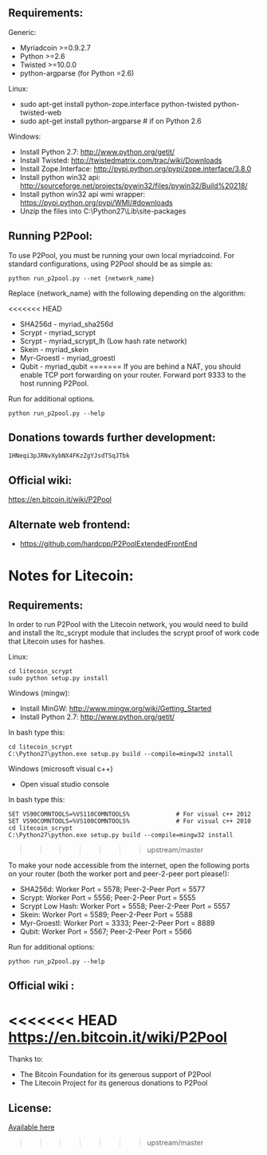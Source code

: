 Requirements:
-------------------------
Generic:
* Myriadcoin >=0.9.2.7
* Python >=2.6
* Twisted >=10.0.0
* python-argparse (for Python =2.6)

Linux:
* sudo apt-get install python-zope.interface python-twisted python-twisted-web
* sudo apt-get install python-argparse # if on Python 2.6

Windows:
* Install Python 2.7: http://www.python.org/getit/
* Install Twisted: http://twistedmatrix.com/trac/wiki/Downloads
* Install Zope.Interface: http://pypi.python.org/pypi/zope.interface/3.8.0
* Install python win32 api: http://sourceforge.net/projects/pywin32/files/pywin32/Build%20218/
* Install python win32 api wmi wrapper: https://pypi.python.org/pypi/WMI/#downloads
* Unzip the files into C:\Python27\Lib\site-packages

Running P2Pool:
-------------------------
To use P2Pool, you must be running your own local myriadcoind. For standard
configurations, using P2Pool should be as simple as:

    python run_p2pool.py --net {network_name} 

Replace {network_name} with the following depending on the algorithm:

<<<<<<< HEAD
* SHA256d - myriad_sha256d
* Scrypt - myriad_scrypt
* Scrypt - myriad_scrypt_lh (Low hash rate network)
* Skein - myriad_skein
* Myr-Groestl - myriad_groestl
* Qubit - myriad_qubit
=======
If you are behind a NAT, you should enable TCP port forwarding on your
router. Forward port 9333 to the host running P2Pool.

Run for additional options.

    python run_p2pool.py --help

Donations towards further development:
-------------------------
    1HNeqi3pJRNvXybNX4FKzZgYJsdTSqJTbk

Official wiki:
-------------------------
https://en.bitcoin.it/wiki/P2Pool

Alternate web frontend:
-------------------------
* https://github.com/hardcpp/P2PoolExtendedFrontEnd

Notes for Litecoin:
=========================
Requirements:
-------------------------
In order to run P2Pool with the Litecoin network, you would need to build and install the
ltc_scrypt module that includes the scrypt proof of work code that Litecoin uses for hashes.

Linux:

    cd litecoin_scrypt
    sudo python setup.py install

Windows (mingw):
* Install MinGW: http://www.mingw.org/wiki/Getting_Started
* Install Python 2.7: http://www.python.org/getit/

In bash type this:

    cd litecoin_scrypt
    C:\Python27\python.exe setup.py build --compile=mingw32 install

Windows (microsoft visual c++)
* Open visual studio console

In bash type this:

    SET VS90COMNTOOLS=%VS110COMNTOOLS%	           # For visual c++ 2012
    SET VS90COMNTOOLS=%VS100COMNTOOLS%             # For visual c++ 2010
    cd litecoin_scrypt
    C:\Python27\python.exe setup.py build --compile=mingw32 install
>>>>>>> upstream/master
	
To make your node accessible from the internet, open the following ports on your router (both the worker port and peer-2-peer port please!):

* SHA256d: Worker Port = 5578; Peer-2-Peer Port = 5577
* Scrypt: Worker Port = 5556; Peer-2-Peer Port = 5555
* Scrypt Low Hash: Worker Port = 5558; Peer-2-Peer Port = 5557
* Skein: Worker Port = 5589; Peer-2-Peer Port = 5588
* Myr-Groestl: Worker Port = 3333; Peer-2-Peer Port = 8889
* Qubit: Worker Port = 5567; Peer-2-Peer Port = 5566


Run for additional options:

    python run_p2pool.py --help

Official wiki :
-------------------------
<<<<<<< HEAD
https://en.bitcoin.it/wiki/P2Pool
=======

Thanks to:
* The Bitcoin Foundation for its generous support of P2Pool
* The Litecoin Project for its generous donations to P2Pool
 
License:
-------------------------

[Available here](COPYING)

>>>>>>> upstream/master

